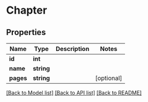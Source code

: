 # Chapter

## Properties
Name | Type | Description | Notes
------------ | ------------- | ------------- | -------------
**id** | **int** |  | 
**name** | **string** |  | 
**pages** | **string** |  | [optional] 

[[Back to Model list]](../README.md#documentation-for-models) [[Back to API list]](../README.md#documentation-for-api-endpoints) [[Back to README]](../README.md)


